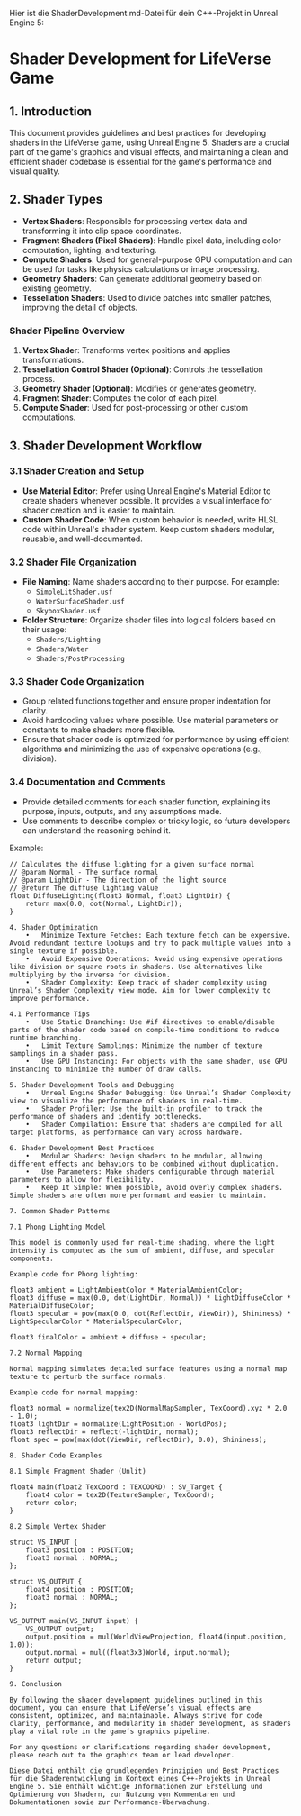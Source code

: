 Hier ist die ShaderDevelopment.md-Datei für dein C++-Projekt in Unreal Engine 5:

# Shader Development for LifeVerse Game

## 1. Introduction
This document provides guidelines and best practices for developing shaders in the LifeVerse game, using Unreal Engine 5. Shaders are a crucial part of the game's graphics and visual effects, and maintaining a clean and efficient shader codebase is essential for the game's performance and visual quality.

## 2. Shader Types

- **Vertex Shaders**: Responsible for processing vertex data and transforming it into clip space coordinates.
- **Fragment Shaders (Pixel Shaders)**: Handle pixel data, including color computation, lighting, and texturing.
- **Compute Shaders**: Used for general-purpose GPU computation and can be used for tasks like physics calculations or image processing.
- **Geometry Shaders**: Can generate additional geometry based on existing geometry.
- **Tessellation Shaders**: Used to divide patches into smaller patches, improving the detail of objects.

### Shader Pipeline Overview
1. **Vertex Shader**: Transforms vertex positions and applies transformations.
2. **Tessellation Control Shader (Optional)**: Controls the tessellation process.
3. **Geometry Shader (Optional)**: Modifies or generates geometry.
4. **Fragment Shader**: Computes the color of each pixel.
5. **Compute Shader**: Used for post-processing or other custom computations.

## 3. Shader Development Workflow

### 3.1 Shader Creation and Setup

- **Use Material Editor**: Prefer using Unreal Engine's Material Editor to create shaders whenever possible. It provides a visual interface for shader creation and is easier to maintain.
- **Custom Shader Code**: When custom behavior is needed, write HLSL code within Unreal's shader system. Keep custom shaders modular, reusable, and well-documented.
  
### 3.2 Shader File Organization
- **File Naming**: Name shaders according to their purpose. For example:
  - `SimpleLitShader.usf`
  - `WaterSurfaceShader.usf`
  - `SkyboxShader.usf`
- **Folder Structure**: Organize shader files into logical folders based on their usage:
  - `Shaders/Lighting`
  - `Shaders/Water`
  - `Shaders/PostProcessing`
  
### 3.3 Shader Code Organization
- Group related functions together and ensure proper indentation for clarity.
- Avoid hardcoding values where possible. Use material parameters or constants to make shaders more flexible.
- Ensure that shader code is optimized for performance by using efficient algorithms and minimizing the use of expensive operations (e.g., division).

### 3.4 Documentation and Comments
- Provide detailed comments for each shader function, explaining its purpose, inputs, outputs, and any assumptions made.
- Use comments to describe complex or tricky logic, so future developers can understand the reasoning behind it.

Example:
```hlsl
// Calculates the diffuse lighting for a given surface normal
// @param Normal - The surface normal
// @param LightDir - The direction of the light source
// @return The diffuse lighting value
float DiffuseLighting(float3 Normal, float3 LightDir) {
    return max(0.0, dot(Normal, LightDir));
}

4. Shader Optimization
	•	Minimize Texture Fetches: Each texture fetch can be expensive. Avoid redundant texture lookups and try to pack multiple values into a single texture if possible.
	•	Avoid Expensive Operations: Avoid using expensive operations like division or square roots in shaders. Use alternatives like multiplying by the inverse for division.
	•	Shader Complexity: Keep track of shader complexity using Unreal’s Shader Complexity view mode. Aim for lower complexity to improve performance.

4.1 Performance Tips
	•	Use Static Branching: Use #if directives to enable/disable parts of the shader code based on compile-time conditions to reduce runtime branching.
	•	Limit Texture Samplings: Minimize the number of texture samplings in a shader pass.
	•	Use GPU Instancing: For objects with the same shader, use GPU instancing to minimize the number of draw calls.

5. Shader Development Tools and Debugging
	•	Unreal Engine Shader Debugging: Use Unreal’s Shader Complexity view to visualize the performance of shaders in real-time.
	•	Shader Profiler: Use the built-in profiler to track the performance of shaders and identify bottlenecks.
	•	Shader Compilation: Ensure that shaders are compiled for all target platforms, as performance can vary across hardware.

6. Shader Development Best Practices
	•	Modular Shaders: Design shaders to be modular, allowing different effects and behaviors to be combined without duplication.
	•	Use Parameters: Make shaders configurable through material parameters to allow for flexibility.
	•	Keep It Simple: When possible, avoid overly complex shaders. Simple shaders are often more performant and easier to maintain.

7. Common Shader Patterns

7.1 Phong Lighting Model

This model is commonly used for real-time shading, where the light intensity is computed as the sum of ambient, diffuse, and specular components.

Example code for Phong lighting:

float3 ambient = LightAmbientColor * MaterialAmbientColor;
float3 diffuse = max(0.0, dot(LightDir, Normal)) * LightDiffuseColor * MaterialDiffuseColor;
float3 specular = pow(max(0.0, dot(ReflectDir, ViewDir)), Shininess) * LightSpecularColor * MaterialSpecularColor;

float3 finalColor = ambient + diffuse + specular;

7.2 Normal Mapping

Normal mapping simulates detailed surface features using a normal map texture to perturb the surface normals.

Example code for normal mapping:

float3 normal = normalize(tex2D(NormalMapSampler, TexCoord).xyz * 2.0 - 1.0);
float3 lightDir = normalize(LightPosition - WorldPos);
float3 reflectDir = reflect(-lightDir, normal);
float spec = pow(max(dot(ViewDir, reflectDir), 0.0), Shininess);

8. Shader Code Examples

8.1 Simple Fragment Shader (Unlit)

float4 main(float2 TexCoord : TEXCOORD) : SV_Target {
    float4 color = tex2D(TextureSampler, TexCoord);
    return color;
}

8.2 Simple Vertex Shader

struct VS_INPUT {
    float3 position : POSITION;
    float3 normal : NORMAL;
};

struct VS_OUTPUT {
    float4 position : POSITION;
    float3 normal : NORMAL;
};

VS_OUTPUT main(VS_INPUT input) {
    VS_OUTPUT output;
    output.position = mul(WorldViewProjection, float4(input.position, 1.0));
    output.normal = mul((float3x3)World, input.normal);
    return output;
}

9. Conclusion

By following the shader development guidelines outlined in this document, you can ensure that LifeVerse’s visual effects are consistent, optimized, and maintainable. Always strive for code clarity, performance, and modularity in shader development, as shaders play a vital role in the game’s graphics pipeline.

For any questions or clarifications regarding shader development, please reach out to the graphics team or lead developer.

Diese Datei enthält die grundlegenden Prinzipien und Best Practices für die Shaderentwicklung im Kontext eines C++-Projekts in Unreal Engine 5. Sie enthält wichtige Informationen zur Erstellung und Optimierung von Shadern, zur Nutzung von Kommentaren und Dokumentationen sowie zur Performance-Überwachung.
